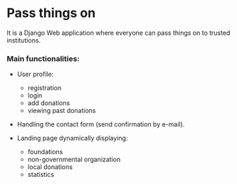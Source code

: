 # Pass things on

It is a Django Web application where everyone can pass things on to trusted institutions.

### Main functionalities:

- User profile:
    - registration
    - login
    - add donations
    - viewing past donations

- Handling the contact form (send confirmation by e-mail).
- Landing page dynamically displaying:
    - foundations
    - non-governmental organization
    - local donations
    - statistics
